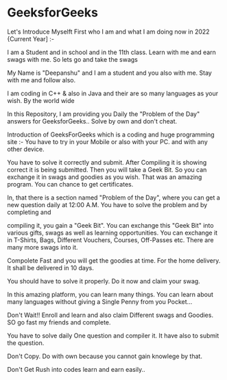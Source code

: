 # GeeksforGeeks



Let's Introduce Myselft First who I am and what I am doing now in 2022 {Current Year] :- 

I am a Student  and in school and in the 11th class. Learn with me and earn swags with me. So lets go and take the swags


My Name is "Deepanshu" and I am a student and you also with me. Stay with me and follow also. 

I am coding in C++  & also in Java and their are so many languages as your wish. By the world wide 

In this Repository, I am providing you Daily the "Problem of the Day" answers for GeeksforGeeks.. Solve by own and don't cheat.

Introduction of GeeksForGeeks which is a coding  and huge programming site :- You have to try in your Mobile or also with your PC. and with any other device.

You have to solve it correctly and submit. After Compiling it is showing correct it is being submitted. Then you will take a Geek Bit. So you can exchange it in swags and goodies as you wish. That was an amazing program. You can chance to get certificates. 


In, that there is a section named "Problem of the Day", where you can get a new question daily at 12:00 A.M. You have to solve the problem and by completing and 

compiling it, you gain a "Geek Bit". You can exchange this "Geek Bit" into various gifts, swags as well as learning opportunities. You can exchange it in T-Shirts, Bags, Different Vouchers, Courses, Off-Passes etc. There are many more swags into it. 

Compolete Fast and you will get the goodies at time. For the home delivery. It shall be delivered in 10 days.

You should have to solve it properly. Do it now and claim your swag.

In this amazing platform, you can learn many things. You can learn about many languages without giving a Single Penny from you Pocket...

Don't Wait!! Enroll and learn and also claim Different swags and Goodies. SO go fast my friends and complete. 

You have to solve daily One question and compiler it. It have also to submit the question.

Don't Copy. Do with own because you cannot gain knowlege by that.   

Don't Get Rush into codes learn and earn easily..


